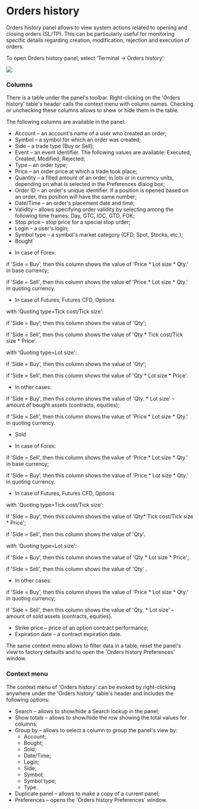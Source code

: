 # Orders history

Orders history panel allows to view system actions related to opening and closing orders \(SL/TP\). This can be particularly useful for monitoring specific details regarding creation, modification, rejection and execution of orders.

To open Orders history panel, select ‘Terminal -&gt; Orders history’:

![](../../../.gitbook/assets/orders-history-small.png)

### Columns

There is a table under the panel's toolbar. Right-clicking on the 'Orders history' table's header calls the context menu with column names. Checking or unchecking these columns allows to show or hide them in the table.

The following columns are available in the panel:

* Account – an account's name of a user who created an order;
* Symbol – a symbol for which an order was created;
* Side – a trade type \(Buy or Sell\);
* Event – an event identifier. The following values are available: Executed, Created, Modified, Rejected;
* Type – an order type;
* Price – an order price at which a trade took place;
* Quantity – a filled amount of an order, in lots or in currency units, depending on what is selected in the Preferences dialog box;
* Order ID – an order's unique identifier. If a position is opened based on an order, this position will have the same number;
* Date/Time – an order's placement date and time;
* Validity – allows specifying order validity by selecting among the following time frames: Day, GTC, IOC, GTD, FOK;
* Stop price – stop price for a special stop order;
* Login – a user's login;
* Symbol type – a symbol's market category \(CFD, Spot, Stocks, etc.\);
* Bought

- In case of Forex:

if 'Side = Buy', then this column shows the value of 'Price \* Lot size \* Qty.' in base currency;

if 'Side = Sell', then this column shows the value of 'Price \* Lot size \* Qty.' in quoting currency.

- In case of Futures, Futures CFD, Options

with 'Quoting type=Tick cost/Tick size':

if 'Side = Buy', then this column shows the value of 'Qty';

if 'Side = Sell', then this column shows the value of 'Qty \* Tick cost/Tick size \* Price'.

with 'Quoting type=Lot size':

if 'Side = Buy', then this column shows the value of 'Qty';

if 'Side = Sell', then this column shows the value of 'Qty \* Lot size \* Price'.

- In other cases:

if 'Side = Buy', then this column shows the value of 'Qty. \* Lot size' – amount of bought assets \(contracts, equities\);

if 'Side = Sell', then this column shows the value of 'Price \* Lot size \* Qty.' in quoting currency.

* Sold

- In case of Forex:

if 'Side = Sell', then this column shows the value of 'Price \* Lot size \* Qty.' in base currency;

if 'Side = Buy', then this column shows the value of 'Price \* Lot size \* Qty.' in quoting currency.

- In case of Futures, Futures CFD, Options

with 'Quoting type=Tick cost/Tick size':

if 'Side = Buy', then this column shows the value of 'Qty\* Tick cost/Tick size \* Price';

if 'Side = Sell', then this column shows the value of 'Qty'.

with 'Quoting type=Lot size':

if 'Side = Buy', then this column shows the value of 'Qty \* Lot size \* Price';

if 'Side = Sell', then this column shows the value of 'Qty' .

- In other cases:

if 'Side = Buy', then this column shows the value of 'Price \* Lot size \* Qty.' in quoting currency;

if 'Side = Sell', then this column shows the value of 'Qty. \* Lot size' – amount of sold assets \(contracts, equities\).

* Strike price – price of an option contract performance;
* Expiration date – a contract expiration date.

The same context menu allows to filter data in a table, reset the panel's view to factory defaults and to open the 'Orders history Preferences' window.

### **Context menu**

The context menu of 'Orders history' can be evoked by right-clicking anywhere under the 'Orders history' table's header and includes the following options:

* Search – allows to show/hide a Search lookup in the panel;
* Show totals – allows to show/hide the row showing the total values for columns;
* Group by – allows to select a column to group the panel's view by:
  * Account;
  * Bought;
  * Sold;
  * Date/Time;
  * Login;
  * Side;
  * Symbol;
  * Symbol type;
  * Type.
* Duplicate panel – allows to make a copy of a current panel;
* Preferences – opens the 'Orders history Preferences' window.

